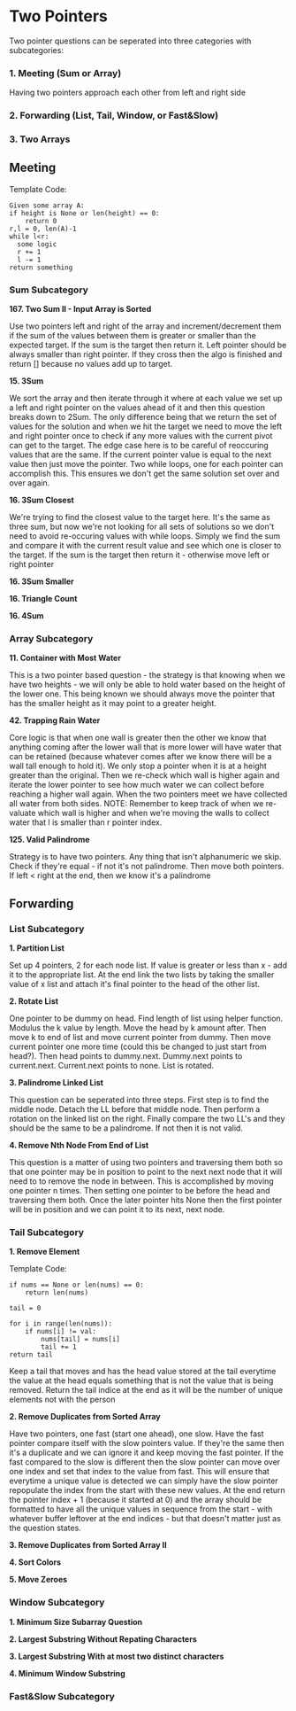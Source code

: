 # Two Pointers

Two pointer questions can be seperated into three categories with subcategories:

### 1. Meeting (Sum or Array)
Having two pointers approach each other from left and right side
### 2. Forwarding (List, Tail, Window, or Fast&Slow)
### 3. Two Arrays

## Meeting

Template Code:

```
Given some array A:
if height is None or len(height) == 0:
    return 0
r,l = 0, len(A)-1
while l<r:
  some logic
  r += 1
  l -= 1
return something

```

### Sum Subcategory

**167. Two Sum II - Input Array is Sorted**

Use two pointers left and right of the array and increment/decrement them if the sum of the values between them is greater or smaller than
the expected target. If the sum is the target then return it. Left pointer should be always smaller than right pointer. If they cross then
the algo is finished and return [] because no values add up to target.

**15. 3Sum**

We sort the array and then iterate through it where at each value we set up a left and right pointer on the values ahead of it and then this question breaks down to 2Sum. The only difference being that we return the set of values for the solution and when we hit the target
we need to move the left and right pointer once to check if any more values with the current pivot can get to the target. The edge case here is to be careful of reoccuring values that are the same. If the current pointer value is equal to the next value then just move the
pointer. Two while loops, one for each pointer can accomplish this. This ensures we don't get the same solution set over and over again.

**16. 3Sum Closest**

We're trying to find the closest value to the target here. It's the same as three sum, but now we're not looking for all sets of solutions so we don't need to avoid re-occuring values with while loops. Simply we find the sum and compare it with the current result value and see which one is closer to the target. If the sum is the target then return it - otherwise move left or right pointer

**16. 3Sum Smaller**

**16. Triangle Count**

**16. 4Sum**

### Array Subcategory

**11. Container with Most Water**

This is a two pointer based question - the strategy is that knowing when we have two heights - we will only be able to hold water based
on the height of the lower one. This being known we should always move the pointer that has the smaller height as it may point to a greater height.

**42. Trapping Rain Water**

Core logic is that when one wall is greater then the other we know that anything coming after the lower wall that is more lower will
have water that can be retained (because whatever comes after we know there will be a wall tall enough to hold it). We only stop a
pointer when it is at a height greater than the original. Then we re-check which wall is higher again and iterate the lower pointer to
see how much water we can collect before reaching a higher wall again. When the two pointers meet we have collected all water from both
sides. NOTE: Remember to keep track of when we re-valuate which wall is higher and when we're moving the walls to collect water that l is smaller than r pointer index.

**125. Valid Palindrome**

Strategy is to have two pointers. Any thing that isn't alphanumeric we skip. Check if they're equal - if not it's not palindrome. Then
move both pointers. If left < right at the end, then we know it's a palindrome

## Forwarding

### List Subcategory

**1. Partition List**

Set up 4 pointers, 2 for each node list. If value is greater or less than x - add it to the appropriate list. At the end link the
two lists by taking the smaller value of x list and attach it's final pointer to the head of the other list.

**2. Rotate List**

One pointer to be dummy on head. Find length of list using helper function. Modulus the k value by length. Move the head by k amount
after. Then move k to end of list and move current pointer from dummy. Then move current pointer one more time (could this be changed
to just start from head?). Then head points to dummy.next. Dummy.next points to current.next. Current.next points to none. List is
rotated.

**3. Palindrome Linked List**

This question can be seperated into three steps. First step is to find the middle node. Detach the LL before that middle node. Then perform a rotation on the linked list on the right. Finally compare the two LL's and they should be the same to be a palindrome. If not
then it is not valid.

**4. Remove Nth Node From End of List**

This question is a matter of using two pointers and traversing them both so that one pointer may be in position to point to the next next node that it will need to to remove the node in between. This is accomplished by moving one pointer n times. Then setting one
pointer to be before the head and traversing them both. Once the later pointer hits None then the first pointer will be in position
and we can point it to its next, next node.

### Tail Subcategory

**1. Remove Element**

Template Code:

```
if nums == None or len(nums) == 0:
    return len(nums)

tail = 0

for i in range(len(nums)):
    if nums[i] != val:
        nums[tail] = nums[i]
        tail += 1
return tail
```

Keep a tail that moves and has the head value stored at the tail everytime the value at the head equals something that is not the
value that is being removed. Return the tail indice at the end as it will be the number of unique elements not with the person

**2. Remove Duplicates from Sorted Array**

Have two pointers, one fast (start one ahead), one slow. Have the fast pointer compare itself with the slow pointers value.
If they're the same then it's a duplicate and we can ignore it and keep moving the fast pointer. If the fast compared to
the slow is different then the slow pointer can move over one index and set that index to the value from fast. This will
ensure that everytime a unique value is detected we can simply have the slow pointer repopulate the index from the start
with these new values. At the end return the pointer index + 1 (because it started at 0) and the array should be formatted
to have all the unique values in sequence from the start - with whatever buffer leftover at the end indices - but that
doesn't matter just as the question states.

**3. Remove Duplicates from Sorted Array II**

**4. Sort Colors**

**5. Move Zeroes**

### Window Subcategory

**1. Minimum Size Subarray Question**

**2. Largest Substring Without Repating Characters**

**3. Largest Substring With at most two distinct characters**

**4. Minimum Window Substring**

### Fast&Slow Subcategory


